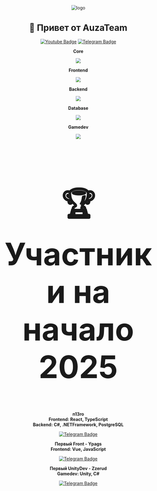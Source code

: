<div align="center" class="container">
    <img src="https://github.com/user-attachments/assets/a0d937d3-a843-4641-b0da-5bc122028cb3" alt="logo">
</div>
<h1 align="center" style="font-size:2em;">🎇 Привет от <b>AuzaTeam</b></h1>
<div align="center">
      <a href="auzateaminc@gmail.com"><img src="https://img.shields.io/badge/Gmail-red?style=for-the-badge&logo=gmail&logoColor=white" alt="Youtube Badge"></a>
      <a href="https://t.me/n1_3ro"><img src="https://img.shields.io/badge/Telegram-blue?style=for-the-badge&logo=telegram&logoColor=white" alt="Telegram Badge"></a>
  </div>
  
  <div align="center">
     <p><b>Core</b></p>
     <img src="https://skillicons.dev/icons?i=cs,js,py" />
     <p><b>Frontend</b></p>
     <img src="https://skillicons.dev/icons?i=react,nextjs,vue,nuxtjs" />
    <p><b>Backend</b></p>
     <img src="https://skillicons.dev/icons?i=dotnet,fastapi" />
    <p><b>Database</b></p>
     <img src="https://skillicons.dev/icons?i=postgres,supabase" />
    <p><b>Gamedev</b></p>
     <img src="https://skillicons.dev/icons?i=unity" />
  </div>

  <div align="center">
      <h2 style="font-size:100px">🏆 Участники на начало 2025</h2>
      <p><b>n13ro</b><br/><span><b>Frontend: React, TypeScript <br/>Backend: С#, .NETFramework, PostgreSQL</b></span></p>
      <a href="https://t.me/n1_3ro"><img src="https://img.shields.io/badge/Telegram-blue?style=for-the-badge&logo=telegram&logoColor=white" alt="Telegram Badge"></a>
      <p><b>Первый Front - Ypags</b> <br/><span><b>Frontend: Vue, JavaScript</b></span></p>
      <a href="https://t.me/prostopotato"><img src="https://img.shields.io/badge/Telegram-blue?style=for-the-badge&logo=telegram&logoColor=white" alt="Telegram Badge"></a>
      <p><b>Первый UnityDev - Zzerud</b><br/><span><b>Gamedev: Unity, С#</b></span></p>
      <a href="https://t.me/zzerud"><img src="https://img.shields.io/badge/Telegram-blue?style=for-the-badge&logo=telegram&logoColor=white" alt="Telegram Badge"></a>
  </div>

